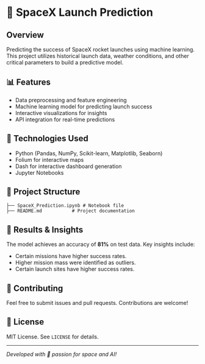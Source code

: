 # 🚀 SpaceX Launch Prediction

## Overview
Predicting the success of SpaceX rocket launches using machine learning. This project utilizes historical launch data, weather conditions, and other critical parameters to build a predictive model.

## 📊 Features
- Data preprocessing and feature engineering
- Machine learning model for predicting launch success
- Interactive visualizations for insights
- API integration for real-time predictions

## 🔧 Technologies Used
- Python (Pandas, NumPy, Scikit-learn, Matplotlib, Seaborn)
- Folium for interactive maps
- Dash for interactive dashboard generation
- Jupyter Notebooks

## 📂 Project Structure
```
├── SpaceX_Prediction.ipynb # Notebook file
├── README.md           # Project documentation
```

## 📌 Results & Insights
The model achieves an accuracy of **81%** on test data. Key insights include:
- Certain missions have higher success rates.
- Higher mission mass were identified as outliers.
- Certain launch sites have higher success rates.

## 🤝 Contributing
Feel free to submit issues and pull requests. Contributions are welcome!

## 📜 License
MIT License. See `LICENSE` for details.

---
_Developed with 🚀 passion for space and AI!_

